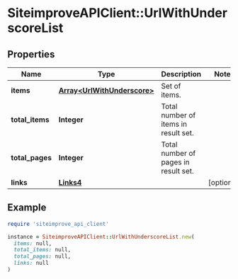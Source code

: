 # SiteimproveAPIClient::UrlWithUnderscoreList

## Properties

| Name | Type | Description | Notes |
| ---- | ---- | ----------- | ----- |
| **items** | [**Array&lt;UrlWithUnderscore&gt;**](UrlWithUnderscore.md) | Set of items. |  |
| **total_items** | **Integer** | Total number of items in result set. |  |
| **total_pages** | **Integer** | Total number of pages in result set. |  |
| **links** | [**Links4**](Links4.md) |  | [optional] |

## Example

```ruby
require 'siteimprove_api_client'

instance = SiteimproveAPIClient::UrlWithUnderscoreList.new(
  items: null,
  total_items: null,
  total_pages: null,
  links: null
)
```

